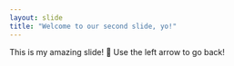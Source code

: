 ```yaml
---
layout: slide
title: "Welcome to our second slide, yo!"
---
```

This is my amazing slide! :tada:
Use the left arrow to go back!
